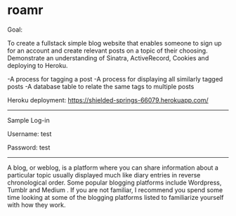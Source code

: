# roamr

Goal:

To create a fullstack simple blog website that enables someone to sign up for an account and create relevant posts on a topic of their choosing. Demonstrate an understanding of Sinatra, ActiveRecord, Cookies and deploying to Heroku.

-A process for tagging a post
-A process for displaying all similarly tagged posts
-A database table to relate the same tags to multiple posts

Heroku deployment:
https://shielded-springs-66079.herokuapp.com/


-------------------------------------------------------
Sample Log-in

Username: test

Password: test

--------------------------------------------------------

A blog, or weblog, is a platform where you can share information about a particular topic usually displayed much like diary entries in reverse chronological order. Some popular blogging platforms include Wordpress, Tumblr and Medium . If you are not familiar, I recommend you spend some time looking at some of the blogging platforms listed to familiarize yourself with how they work.


